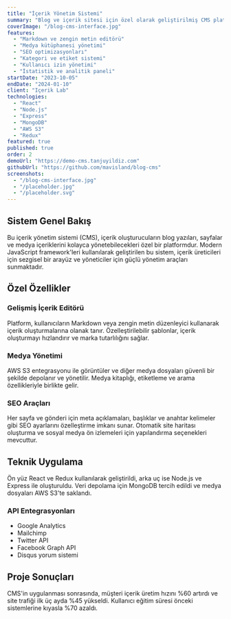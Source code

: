 ```yaml
---
title: "İçerik Yönetim Sistemi"
summary: "Blog ve içerik sitesi için özel olarak geliştirilmiş CMS platformu"
coverImage: "/blog-cms-interface.jpg"
features:
  - "Markdown ve zengin metin editörü"
  - "Medya kütüphanesi yönetimi"
  - "SEO optimizasyonları"
  - "Kategori ve etiket sistemi"
  - "Kullanıcı izin yönetimi"
  - "İstatistik ve analitik paneli"
startDate: "2023-10-05"
endDate: "2024-01-10"
client: "Içerik Lab"
technologies:
  - "React"
  - "Node.js"
  - "Express"
  - "MongoDB"
  - "AWS S3"
  - "Redux"
featured: true
published: true
order: 2
demoUrl: "https://demo-cms.tanjuyildiz.com"
githubUrl: "https://github.com/mavisland/blog-cms"
screenshots:
  - "/blog-cms-interface.jpg"
  - "/placeholder.jpg"
  - "/placeholder.svg"
---
```


## Sistem Genel Bakış

Bu içerik yönetim sistemi (CMS), içerik oluşturucuların blog yazıları, sayfalar ve medya içeriklerini kolayca yönetebilecekleri özel bir platformdur. Modern JavaScript framework'leri kullanılarak geliştirilen bu sistem, içerik üreticileri için sezgisel bir arayüz ve yöneticiler için güçlü yönetim araçları sunmaktadır.

## Özel Özellikler

### Gelişmiş İçerik Editörü

Platform, kullanıcıların Markdown veya zengin metin düzenleyici kullanarak içerik oluşturmalarına olanak tanır. Özelleştirilebilir şablonlar, içerik oluşturmayı hızlandırır ve marka tutarlılığını sağlar.

### Medya Yönetimi

AWS S3 entegrasyonu ile görüntüler ve diğer medya dosyaları güvenli bir şekilde depolanır ve yönetilir. Medya kitaplığı, etiketleme ve arama özellikleriyle birlikte gelir.

### SEO Araçları

Her sayfa ve gönderi için meta açıklamaları, başlıklar ve anahtar kelimeler gibi SEO ayarlarını özelleştirme imkanı sunar. Otomatik site haritası oluşturma ve sosyal medya ön izlemeleri için yapılandırma seçenekleri mevcuttur.

## Teknik Uygulama

Ön yüz React ve Redux kullanılarak geliştirildi, arka uç ise Node.js ve Express ile oluşturuldu. Veri depolama için MongoDB tercih edildi ve medya dosyaları AWS S3'te saklandı.

### API Entegrasyonları

- Google Analytics
- Mailchimp
- Twitter API
- Facebook Graph API
- Disqus yorum sistemi

## Proje Sonuçları

CMS'in uygulanması sonrasında, müşteri içerik üretim hızını %60 artırdı ve site trafiği ilk üç ayda %45 yükseldi. Kullanıcı eğitim süresi önceki sistemlerine kıyasla %70 azaldı.